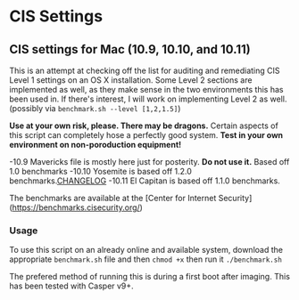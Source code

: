 CIS Settings
========

## CIS settings for Mac (10.9, 10.10, and 10.11)

This is an attempt at checking off the list for auditing and remediating CIS Level 1 settings on an OS X installation. Some Level 2 sections are implemented as well, as they make sense in the two environments this has been used in. If there's interest, I will work on implementing Level 2 as well. (possibly via `benchmark.sh --level [1,2,1.5]`)

**Use at your own risk, please. There may be dragons.** Certain aspects of this script can completely hose a perfectly good system. **Test in your own environment on non-poroduction equipment!**

-10.9 Mavericks file is mostly here just for posterity. **Do not use it.** Based off 1.0 benchmarks
-10.10 Yosemite is based off 1.2.0 benchmarks.[CHANGELOG](https://github.com/krispayne/CIS-Settings/commit/e773ac921c75a4b2a656be1dff80e0a0cabcc111#commitcomment-17942167)
-10.11 El Capitan is based off 1.1.0 benchmarks.

The benchmarks are available at the [Center for Internet Security] (https://benchmarks.cisecurity.org/)

### Usage

To use this script on an already online and available system, download the appropriate `benchmark.sh` file and then `chmod +x` then run it `./benchmark.sh`

The prefered method of running this is during a first boot after imaging. This has been tested with Casper v9+.
